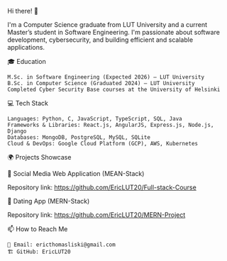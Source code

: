 Hi there! 👋

I'm a Computer Science graduate from LUT University and a current Master’s student in Software Engineering. I'm passionate about software development, cybersecurity, and building efficient and scalable applications.

🎓 Education

    M.Sc. in Software Engineering (Expected 2026) – LUT University
    B.Sc. in Computer Science (Graduated 2024) – LUT University
    Completed Cyber Security Base courses at the University of Helsinki

💻 Tech Stack

    Languages: Python, C, JavaScript, TypeScript, SQL, Java
    Frameworks & Libraries: React.js, AngularJS, Express.js, Node.js, Django
    Databases: MongoDB, PostgreSQL, MySQL, SQLite
    Cloud & DevOps: Google Cloud Platform (GCP), AWS, Kubernetes

🌍 Projects Showcase

🔹 Social Media Web Application (MEAN-Stack)

Repository link: https://github.com/EricLUT20/Full-stack-Course

🔹 Dating App (MERN-Stack)

Repository link: https://github.com/EricLUT20/MERN-Project

📫 How to Reach Me

    📧 Email: ericthomasliski@gmail.com
    🏗️ GitHub: EricLUT20
